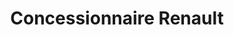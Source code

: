 ---
title: "Concessionnaire Renault"
url: /sable-sur-sarthe/concessionnaire-renault/
shop: voiture
---